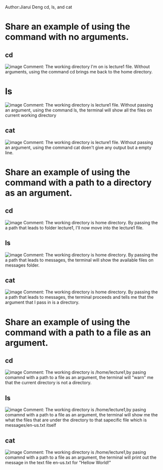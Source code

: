 Author:Jiarui Deng
cd, ls, and cat
# Share an example of using the command with no arguments.
## cd
![image](https://github.com/j4deng/cse15l-lab-reports/assets/156347093/1352c252-6486-4308-971b-931851254671)
Comment: The working directory I'm on is lecture1 file. Without arguments, using the command cd brings me back to the home directory.

# ls
![image](https://github.com/j4deng/cse15l-lab-reports/assets/156347093/8d78faad-3c3b-44a3-aa65-7ad5a9cb9b4c)
Comment: The working directory is lecture1 file. Without passing an argument, using the command ls, the terminal will show all the files on current working directory

## cat
![image](https://github.com/j4deng/cse15l-lab-reports/assets/156347093/85c626e3-3092-4b2b-9ae1-4e6a3358b100)
Comment: The working directory is lecture1 file. Without passing an argument, using the command cat doen't give any output but a empty line.

# Share an example of using the command with a path to a directory as an argument.
## cd

![image](https://github.com/j4deng/cse15l-lab-reports/assets/156347093/20d0bea8-62e8-47cb-b378-91e0c7155608)
Comment: The working directory is home directory. By passing the a path that leads to folder lecture1, I'll now move into the lecture1 file.

## ls
![image](https://github.com/j4deng/cse15l-lab-reports/assets/156347093/7c8056fd-0096-4182-ac4a-b5e0f1d60861)
Comment: The working directory is home directory. By passing the a path that leads to messages, the terminal will show the available files on messages folder.

## cat

![image](https://github.com/j4deng/cse15l-lab-reports/assets/156347093/1f3007b7-fee0-4d4a-a843-2a67e6526c95)
Comment: The working directory is home directory. By passing the a path that leads to messages, the terminal proceeds and tells me that the argument that I pass in is a directory.

# Share an example of using the command with a path to a file as an argument.

## cd

![image](https://github.com/j4deng/cse15l-lab-reports/assets/156347093/78ae012a-5c20-4c4d-9ac3-be50a9d2a03e)
Comment: The working directory is /home/lecture1,by pasing comamnd with a path to a file as an argument, the terminal will "warn" me that the current directory is not a directory.

## ls

![image](https://github.com/j4deng/cse15l-lab-reports/assets/156347093/d8b356b5-bef1-438c-94a7-939a2b7e2518)
Comment: The working directory is /home/lecture1,by pasing comamnd with a path to a file as an argument, the terminal will show me the what the files that are under the directory to that sapecific file which is messages/en-us.txt itself
## cat

![image](https://github.com/j4deng/cse15l-lab-reports/assets/156347093/b731a621-d677-48c6-a1ca-6cb7b150e85c)
Comment: The working directory is /home/lecture1,by pasing comamnd with a path to a file as an argument, the terminal will print out the message in the text file en-us.txt for "Hellow World!"







